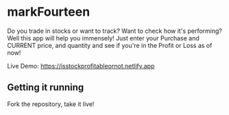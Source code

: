 # markFourteen

Do you trade in stocks or want to track? Want to check how it's performing? Well this app will help you immensely! Just enter your Purchase and CURRENT price, and quantity and see if you're in the Profit or Loss as of now!

Live Demo: https://isstockprofitableornot.netlify.app

## Getting it running

Fork the repository, take it live!

